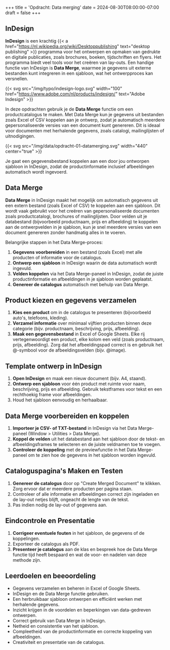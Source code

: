 +++
title = 'Opdracht: Data merging'
date = 2024-08-30T08:00:00-07:00
draft = false
+++

## InDesign

**InDesign** is een krachtig {{< a href="https://nl.wikipedia.org/wiki/Desktoppublishing" text="desktop publishing" >}} programma voor het ontwerpen en opmaken van gedrukte en digitale publicaties, zoals brochures, boeken, tijdschriften en flyers. Het programma biedt veel tools voor het creëren van lay-outs. Een handige functie van InDesign is **Data Merge**, waarmee je gegevens uit externe bestanden kunt integreren in een sjabloon, wat het ontwerpproces kan versnellen.

{{< svg src="/img/typo/indesign-logo.svg" width="100" href="https://www.adobe.com/nl/products/indesign/" text="Adobe Indesign" >}}

In deze opdrachten gebruik je de **Data Merge** functie om een productcatalogus te maken. Met Data Merge kun je gegevens uit bestanden zoals Excel of CSV koppelen aan je ontwerp, zodat je automatisch meerdere gepersonaliseerde versies van een document kunt genereren. Dit is ideaal voor documenten met herhalende gegevens, zoals catalogi, mailinglijsten of uitnodigingen.

{{< svg src="/img/data/opdracht-01-datamerging.svg" width="440" center="true" >}}

Je gaat een gegevensbestand koppelen aan een door jou ontworpen sjabloon in InDesign, zodat de productinformatie inclusief afbeeldingen automatisch wordt ingevoerd. 

## Data Merge

**Data Merge** in InDesign maakt het mogelijk om automatisch gegevens uit een extern bestand (zoals Excel of CSV) te koppelen aan een sjabloon. Dit wordt vaak gebruikt voor het creëren van gepersonaliseerde documenten zoals productcatalogi, brochures of mailinglijsten. Door velden uit je databestand (bijvoorbeeld productnaam, prijs en afbeelding) te koppelen aan de ontwerpvelden in je sjabloon, kun je snel meerdere versies van een document genereren zonder handmatig alles in te voeren.

Belangrijke stappen in het Data Merge-proces:
1. **Gegevens voorbereiden** in een bestand (zoals Excel) met alle producten of informatie voor de catalogus.
2. **Ontwerp een sjabloon** in InDesign waarin de data automatisch wordt ingevuld.
3. **Velden koppelen** via het Data Merge-paneel in InDesign, zodat de juiste productinformatie en afbeeldingen in je sjabloon worden geplaatst.
4. **Genereer de catalogus** automatisch met behulp van Data Merge.

## Product kiezen en gegevens verzamelen

1. **Kies een product** om in de catalogus te presenteren (bijvoorbeeld auto's, telefoons, kleding).
2. **Verzamel informatie** over minimaal vijftien producten binnen deze categorie (bijv. productnaam, beschrijving, prijs, afbeelding).
3. **Maak een gegevensbestand** in Excel of Google Sheets. Elke rij vertegenwoordigt een product, elke kolom een veld (zoals productnaam, prijs, afbeelding). Zorg dat het afbeeldingspad correct is en gebruik het @-symbool voor de afbeeldingsvelden (bijv. @image).

## Template ontwerp in InDesign

1. **Open InDesign** en maak een nieuw document (bijv. A4, staand).
2. **Ontwerp een sjabloon** voor één product met ruimte voor naam, beschrijving, prijs en afbeelding. Gebruik tekstframes voor tekst en een rechthoekig frame voor afbeeldingen.
3. Houd het sjabloon eenvoudig en herhaalbaar.

## Data Merge voorbereiden en koppelen

1. **Importeer je CSV- of TXT-bestand** in InDesign via het Data Merge-paneel (Window > Utilities > Data Merge).
2. **Koppel de velden** uit het databestand aan het sjabloon door de tekst- en afbeeldingsframes te selecteren en de juiste veldnamen toe te voegen.
3. **Controleer de koppeling** met de previewfunctie in het Data Merge-paneel om te zien hoe de gegevens in het sjabloon worden ingevuld.

## Cataloguspagina's Maken en Testen

1. **Genereer de catalogus** door op "Create Merged Document" te klikken. Zorg ervoor dat er meerdere producten per pagina staan.
2. Controleer of alle informatie en afbeeldingen correct zijn ingeladen en de lay-out netjes blijft, ongeacht de lengte van de tekst.
3. Pas indien nodig de lay-out of gegevens aan.

## Eindcontrole en Presentatie

1. **Corrigeer eventuele fouten** in het sjabloon, de gegevens of de koppelingen.
2. Exporteer de catalogus als PDF.
3. **Presenteer je catalogus** aan de klas en bespreek hoe de Data Merge functie tijd heeft bespaard en wat de voor- en nadelen van deze methode zijn.

## Leerdoelen en beeoordeling

- Gegevens verzamelen en beheren in Excel of Google Sheets.
- InDesign en de Data Merge functie gebruiken.
- Een herbruikbaar sjabloon ontwerpen en efficiënt werken met herhalende gegevens.
- Inzicht krijgen in de voordelen en beperkingen van data-gedreven ontwerpen.
- Correct gebruik van Data Merge in InDesign.
- Netheid en consistentie van het sjabloon.
- Compleetheid van de productinformatie en correcte koppeling van afbeeldingen.
- Creativiteit en presentatie van de catalogus.